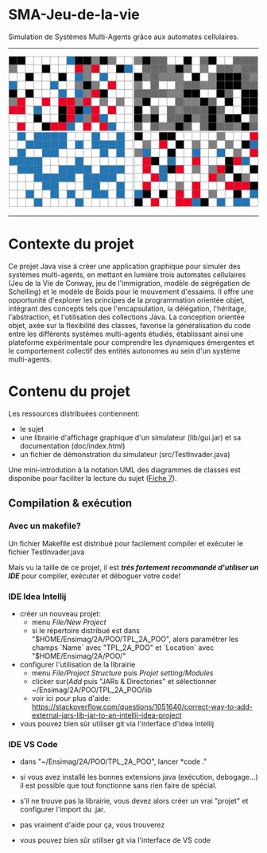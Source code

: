 # SMA-Jeu-de-la-vie
Simulation de Systèmes Multi-Agents grâce aux automates cellulaires.

---

![Appercu de l'application](./Jeu_de_la_vie.jpg "Appercu de l'application")

---

# Contexte du projet

Ce projet Java vise à créer une application graphique pour simuler des systèmes multi-agents, en mettant en lumière trois automates cellulaires (Jeu de la Vie de Conway, jeu de l'immigration, modèle de ségrégation de Schelling) et le modèle de Boids pour le mouvement d'essaims. Il offre une opportunité d'explorer les principes de la programmation orientée objet, intégrant des concepts tels que l'encapsulation, la délégation, l'héritage, l'abstraction, et l'utilisation des collections Java. La conception orientée objet, axée sur la flexibilité des classes, favorise la généralisation du code entre les différents systèmes multi-agents étudiés, établissant ainsi une plateforme expérimentale pour comprendre les dynamiques émergentes et le comportement collectif des entités autonomes au sein d'un système multi-agents.

# Contenu du projet

Les ressources distribuées contiennent:

- le sujet
- une librairie d'affichage graphique d'un simulateur (lib/gui.jar) et sa documentation (doc/index.html)
- un fichier de démonstration du simulateur (src/TestInvader.java)

Une mini-introdution à la notation UML des diagrammes de classes est disponibe pour faciliter la lecture du sujet ([Fiche 7](https://programmation-orientee-objet.pages.ensimag.fr/poo/resources/fiches/07-UML/)).


## Compilation & exécution
### Avec un makefile?
Un fichier Makefile est distribué pour facilement compiler et exécuter le fichier TestInvader.java

Mais vu la taille de ce projet, il est ***très fortement recommandé d'utiliser un IDE*** pour compiler, exécuter et déboguer votre code!

### IDE Idea Intellij
- créer un nouveau projet:
    - menu *File/New Project*
    - si le répertoire distribué est dans "$HOME/Ensimag/2A/POO/TPL_2A_POO", alors paramétrer les champs `Name` avec "TPL_2A_POO" et `Location` avec "$HOME/Ensimag/2A/POO/"
- configurer l'utilisation de la librairie
    - menu *File/Project Structure* puis *Projet setting/Modules*
    - clicker sur(*Add* puis "JARs & Directories" et sélectionner ~/Ensimag/2A/POO/TPL_2A_POO/lib
    - voir ici pour plus d'aide: https://stackoverflow.com/questions/1051640/correct-way-to-add-external-jars-lib-jar-to-an-intellij-idea-project
- vous pouvez bien sûr utiliser git via l'interface d'idea Intellij

### IDE VS Code
* dans "~/Ensimag/2A/POO/TPL_2A_POO", lancer *code ."

* si vous avez installé les bonnes extensions java (exécution, debogage...) il est possible que tout fonctionne sans rien faire de spécial.

* s'il ne trouve pas la librairie, vous devez alors créer un vrai "projet" et configurer l'import du .jar.

* pas vraiment d'aide pour ça, vous trouverez

* vous pouvez bien sûr utiliser git via l'interface de VS code

